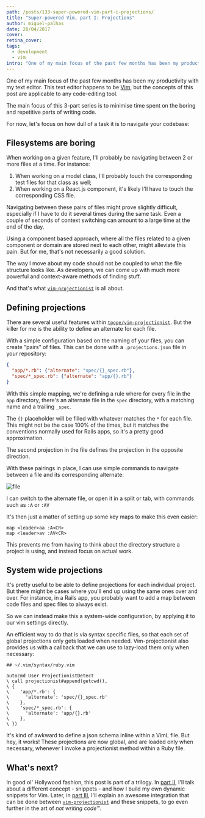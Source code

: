 ```yaml
---
path: /posts/133-super-powered-vim-part-i-projections/
title: "Super-powered Vim, part I: Projections"
author: miguel-palhas
date: 28/04/2017
cover: 
retina_cover: 
tags:
  - development
  - vim
intro: "One of my main focus of the past few months has been my productivity with my text editor."
---
```


One of my main focus of the past few months has been my productivity with my text editor.
This text editor happens to be [Vim], but the concepts of this post are applicable to any code-editing tool.

The main focus of this 3-part series is to minimise time spent on the boring and repetitive parts of writing code.

For now, let's focus on how dull of a task it is to navigate your codebase:

## Filesystems are boring

When working on a given feature, I'll probably be navigating between 2 or more files at a time. For instance:

1. When working on a model class, I'll probably touch the corresponding test files for that class as well;
2. When working on a React.js component, it's likely I'll have to touch the corresponding CSS file.

Navigating between these pairs of files might prove slightly difficult, especially if I have to do it several times during the same task. Even a couple of seconds of context switching can amount to a large time at the end of the day.

Using a component based approach, where all the files related to a given component or domain are stored next to each other, might alleviate this pain.
But for me, that's not necessarily a good solution.

The way I move about my code should not be coupled to what the file structure looks like. As developers, we can come up with much more powerful and context-aware methods of finding stuff.

And that's what [`vim-projectionist`] is all about.

## Defining projections 

There are several useful features within [`tpope/vim-projectionist`]. But the killer for me is the ability to define an alternate for each file.

With a simple configuration based on the naming of your files, you can create "pairs" of files. This can be done with a `.projections.json` file in your repository:

```json
{
  "app/*.rb": {"alternate": "spec/{}_spec.rb"},
  "spec/*_spec.rb": {"alternate": "app/{}.rb"}
}
```

With this simple mapping, we're defining a rule where for every file in the `app` directory, there's an alternate file in the `spec` directory, with a matching name and a trailing `_spec`.

The `{}` placeholder will be filled with whatever matches the `*` for each file.
This might not be the case 100% of the times, but it matches the conventions normally used for Rails apps, so it's a pretty good approximation.

The second projection in the file defines the projection in the opposite direction.

With these pairings in place, I can use simple commands to navigate between a file and its corresponding alternate:

![file](https://subvisual.s3.amazonaws.com/blog/post_image/239/original.gif)

I can switch to the alternate file, or open it in a split or tab, with commands such as `:A` or `:AV`

It's then just a matter of setting up some key maps to make this even easier:

```vimscript
map <leader>aa :A<CR>
map <leader>av :AV<CR>
```

This prevents me from having to think about the directory structure a project is using, and instead focus on actual work.

## System wide projections

It's pretty useful to be able to define projections for each individual project. But there might be cases where you'll end up using the same ones over and over. For instance, in a Rails app, you probably want to add a map between code files and spec files to always exist.

So we can instead make this a system-wide configuration, by applying it to our vim settings directly.

An efficient way to do that is via syntax specific files, so that each set of global projections only gets loaded when needed. Vim-projectionist also provides us with a callback that we can use to lazy-load them only when necessary:

```vimscript
## ~/.vim/syntax/ruby.vim

autocmd User ProjectionistDetect
\ call projectionist#append(getcwd(),
\ {
\    'app/*.rb': {
\      'alternate': 'spec/{}_spec.rb'
\    },
\    'spec/*_spec.rb': {
\      'alternate': 'app/{}.rb'
\    },
\ })
```

It's kind of awkward to define a json schema inline within a VimL file. But hey, it works!
These projections are now global, and are loaded only when necessary, whenever I invoke a projectionist method within a Ruby file.
 

## What's next?

In good ol' Hollywood fashion, this post is part of a trilogy. In [part II], I'll talk about a different concept - snippets - and how I build my own dynamic snippets for Vim.
Later, in [part III], I'll explain an awesome integration that can be done between [`vim-projectionist`] and these snippets, to go even further in the art of *not writing code*™.

[Vim]: http://www.vim.org/
[`vim-projectionist`]: https://github.com/tpope/vim-projectionist

[`tpope/vim-projectionist`]: https://github.com/tpope/vim-projectionist
[part II]: https://subvisual.co/blog/posts/134-super-powered-vim-part-ii-snippets
[part III]: https://subvisual.co/blog/posts/135-super-powered-vim-part-iii-skeletons

